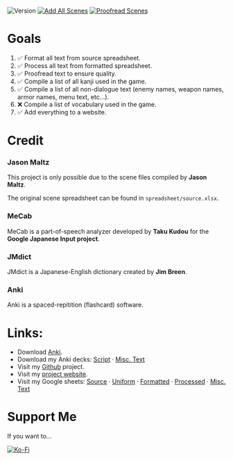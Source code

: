![Version](https://img.shields.io/github/package-json/v/nowotato/final-fantasy-vii-catalog?style=for-the-badge)
[![Add All Scenes](https://img.shields.io/github/milestones/progress-percent/nowotato/final-fantasy-vii-catalog/1?label=scene-completion&style=for-the-badge)](https://github.com/nowotato/final-fantasy-vii-catalog/milestone/1)
[![Proofread Scenes](https://img.shields.io/github/milestones/progress-percent/nowotato/final-fantasy-vii-catalog/2?label=proofread-scenes&style=for-the-badge)](https://github.com/nowotato/final-fantasy-vii-catalog/milestone/2)

# Goals
1. ✅ Format all text from source spreadsheet.
2. ✅ Process all text from formatted spreadsheet.
3. ✅ Proofread text to ensure quality.
4. ✅ Compile a list of all kanji used in the game.
5. ✅ Compile a list of all non-dialogue text (enemy names, weapon names, armor names, menu text, etc...).
6. ❌ Compile a list of vocabulary used in the game.
7. ✅ Add everything to a website.

# Credit
### Jason Maltz
This project is only possible due to the scene files compiled by **Jason Maltz**.

The original scene spreadsheet can be found in `spreadsheet/source.xlsx`.

### MeCab
MeCab is a part-of-speech analyzer developed by **Taku Kudou** for the **Google Japanese Input project**.

### JMdict
JMdict is a Japanese-English dictionary created by **Jim Breen**.

### Anki
Anki is a spaced-repitition (flashcard) software.

# Links:
* Download [Anki](https://apps.ankiweb.net/).
* Download my Anki decks: [Script](https://ankiweb.net/shared/info/1382550012) · [Misc. Text](https://ankiweb.net/shared/info/1700863070)
* Visit my [Github](https://github.com/nowotato/final-fantasy-vii-catalog) project.
* Visit my [project website](https://nowotato.github.io/final-fantasy-vii-catalog/).
* Visit my Google sheets: [Source](https://docs.google.com/spreadsheets/d/15j1daY2lC815kON_Lj1pOAIUgT3u9Pljn_OItqY-xHY/edit?usp=sharing) · [Uniform](https://docs.google.com/spreadsheets/d/15hmEPF-JQ7F0wcm8nlD3Ic9y8Ix2VOCP5sSI4zi3fpI/edit?usp=sharing) · [Formatted](https://docs.google.com/spreadsheets/d/1V3nNlDEZySQZzSKkVULG0hkyuMywq0jQB8xA2nPrPJ8/edit?usp=sharing) · [Processed](https://docs.google.com/spreadsheets/d/192VVNqbRRjMVa7XKZ2kVIvHyWHuP4audZ8TssQTNwK0/edit?usp=sharing) · [Misc. Text](https://docs.google.com/spreadsheets/d/1zReHSaUUPfFW7eEsJl53tEtGgxufpekUNw6JxlML2fg/edit?usp=sharing)

# Support Me
If you want to...

[![Ko-Fi](https://img.shields.io/badge/Ko--fi-F16061?style=for-the-badge&logo=ko-fi&logoColor=white)](https://ko-fi.com/nowotato)
